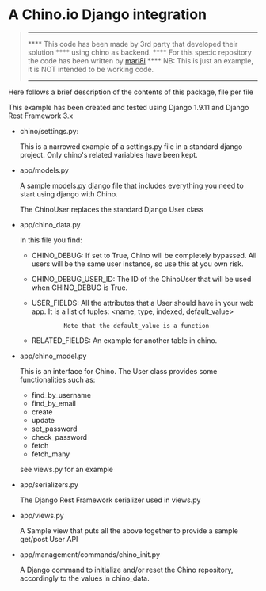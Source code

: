 # A Chino.io Django integration
> ********************************************************************************
> **** This code has been made by 3rd party that developed their solution
> **** using chino as backend. 
> **** For this specic repository the code has been written by [mari8i](https://github.com/mari8i) 
> **** NB: This is just an example, it is NOT intended to be working code.   
> ********************************************************************************

Here follows a brief description of the contents of this package, file per file

This example has been created and tested using Django 1.9.11 and
Django Rest Framework 3.x

 - chino/settings.py:

   This is a narrowed example of a settings.py file in a standard
   django project. Only chino's related variables have been kept.

 - app/models.py

   A sample models.py django file that includes everything you need to
   start using django with Chino.

   The ChinoUser replaces the standard Django User class

 - app/chino_data.py

   In this file you find:

      - CHINO_DEBUG: If set to True, Chino will be completely
                     bypassed.  All users will be the same user
                     instance, so use this at you own risk.

      - CHINO_DEBUG_USER_ID: The ID of the ChinoUser that will be used
                     when CHINO_DEBUG is True.

      - USER_FIELDS: All the attributes that a User should have in
                     your web app. It is a list of tuples:
                     <name, type, indexed, default_value>

                     Note that the default_value is a function

      - RELATED_FIELDS: An example for another table in chino.

 - app/chino_model.py

   This is an interface for Chino. The User class provides some
   functionalities such as:

   - find_by_username
   - find_by_email
   - create
   - update
   - set_password
   - check_password
   - fetch
   - fetch_many

   see views.py for an example

 - app/serializers.py

   The Django Rest Framework serializer used in views.py

 - app/views.py

   A Sample view that puts all the above together to provide a sample
   get/post User API

 - app/management/commands/chino_init.py

   A Django command to initialize and/or reset the Chino repository,
   accordingly to the values in chino_data.
